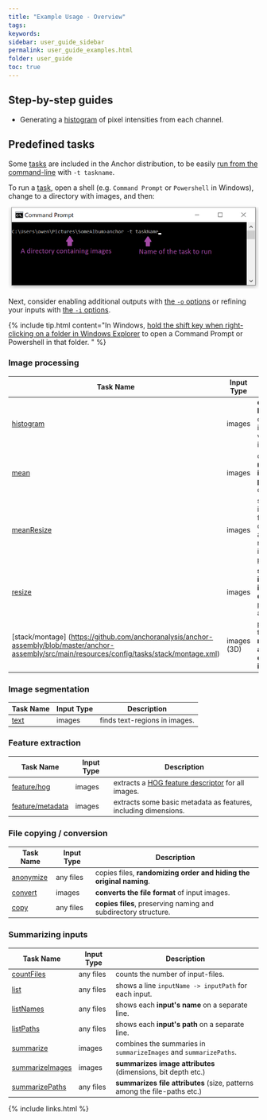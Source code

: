```yaml
---
title: "Example Usage - Overview"
tags:
keywords:
sidebar: user_guide_sidebar
permalink: user_guide_examples.html
folder: user_guide
toc: true
---
```


## Step-by-step guides

- Generating a [histogram](/user_guide_examples_histogram.html) of pixel intensities from each channel.

## Predefined tasks

Some [tasks](/user_guide_tasks.html) are included in the Anchor distribution, to be easily
[run from the command-line](/user_guide_command_line.html) with `-t taskname`.  

To run a [task](/user_guide_tasks.html), open a shell (e.g. `Command Prompt` or `Powershell` in Windows), change to a directory with images, and then:

![commandPrompt_taskName.png](/images/user_guide/commandPrompt_taskName.png)

Next, consider enabling additional outputs with [the ``-o`` options](/user_guide_command_line.html#major-options) or refining your
inputs with [the ``-i`` options](/user_guide_command_line.html#major-options).

{% include tip.html content="In Windows, [hold the shift key when right-clicking on a folder in Windows Explorer](https://www.zdnet.com/article/windows-10-tip-the-fastest-smartest-ways-to-open-a-command-prompt/) to open a Command Prompt or Powershell in that folder. " %}

### Image processing 

| Task Name | Input Type | Description  | Optional Arguments |
|-----------|------------|--------------|-----|
| [histogram](https://github.com/anchoranalysis/anchor-assembly/blob/master/anchor-assembly/src/main/resources/config/tasks/histogram.xml) | images | **extracts histograms** of the intensity values an image. | |
| [mean](https://github.com/anchoranalysis/anchor-assembly/blob/master/anchor-assembly/src/main/resources/config/tasks/mean.xml) | images | creates a **mean-intensity projection** of all inputs. | |
| [meanResize](https://github.com/anchoranalysis/anchor-assembly/blob/master/anchor-assembly/src/main/resources/config/tasks/meanResize.xml) | images | scales inputs to fixed dimensions, and then a mean-intensity projection. | |
| [resize](https://github.com/anchoranalysis/anchor-assembly/blob/master/anchor-assembly/src/main/resources/config/tasks/resize.xml) | images | **scales each image to fit inside fixed dimensions**, preserving aspect ratio. | [-pr](/user_guide_command_line.html#task-options) |
| [stack/montage] (https://github.com/anchoranalysis/anchor-assembly/blob/master/anchor-assembly/src/main/resources/config/tasks/stack/montage.xml) | images (3D) | produces a tiled **montage of all z-slices of a 3D image** | |

### Image segmentation

| Task Name | Input Type | Description  |
|-----------|------------|--------------|
| [text](https://github.com/anchoranalysis/anchor-assembly/blob/master/anchor-assembly/src/main/resources/config/tasks/text.xml) | images | finds text-regions in images. |

### Feature extraction

| Task Name | Input Type | Description  |
|-----------|------------|--------------|
| [feature/hog](https://github.com/anchoranalysis/anchor-assembly/blob/master/anchor-assembly/src/main/resources/config/tasks/feature/hog.xml) | images | extracts a [HOG feature descriptor](https://en.wikipedia.org/wiki/Histogram_of_oriented_gradients) for all images. |
| [feature/metadata](https://github.com/anchoranalysis/anchor-assembly/blob/master/anchor-assembly/src/main/resources/config/tasks/feature/metadata.xml) | images | extracts some basic metadata as features, including dimensions. |

### File copying / conversion 

| Task Name | Input Type | Description  |
|-----------|------------|--------------|
| [anonymize](https://github.com/anchoranalysis/anchor-assembly/blob/master/anchor-assembly/src/main/resources/config/tasks/anonymize.xml) | any files | copies files, **randomizing order and hiding the original naming**. |
| [convert](https://github.com/anchoranalysis/anchor-assembly/blob/master/anchor-assembly/src/main/resources/config/tasks/convert.xml) | images | **converts the file format** of input images. |
| [copy](https://github.com/anchoranalysis/anchor-assembly/blob/master/anchor-assembly/src/main/resources/config/tasks/copy.xml) | any files | **copies files**, preserving naming and subdirectory structure. |

### Summarizing inputs

| Task Name | Input Type | Description  |
|-----------|------------|--------------|
| [countFiles](https://github.com/anchoranalysis/anchor-assembly/blob/master/anchor-assembly/src/main/resources/config/tasks/countFiles.xml) | any files | counts the number of input-files. |
| [list](https://github.com/anchoranalysis/anchor-assembly/blob/master/anchor-assembly/src/main/resources/config/tasks/list.xml) | any files | shows a line `inputName -> inputPath` for each input. |
| [listNames](https://github.com/anchoranalysis/anchor-assembly/blob/master/anchor-assembly/src/main/resources/config/tasks/listNames.xml) | any files | shows each **input's name** on a separate line. |
| [listPaths](https://github.com/anchoranalysis/anchor-assembly/blob/master/anchor-assembly/src/main/resources/config/tasks/listPaths.xml) | any files | shows each **input's path** on a separate line. |
| [summarize](https://github.com/anchoranalysis/anchor-assembly/blob/master/anchor-assembly/src/main/resources/config/tasks/summarize.xml) | images | combines the summaries in `summarizeImages` and `summarizePaths`. |
| [summarizeImages](https://github.com/anchoranalysis/anchor-assembly/blob/master/anchor-assembly/src/main/resources/config/tasks/summarizeImages.xml) | images | **summarizes image attributes** (dimensions, bit depth etc.) |
| [summarizePaths](https://github.com/anchoranalysis/anchor-assembly/blob/master/anchor-assembly/src/main/resources/config/tasks/summarizePaths.xml) | any files | **summarizes file attributes** (size, patterns among the file-paths etc.) |


{% include links.html %}